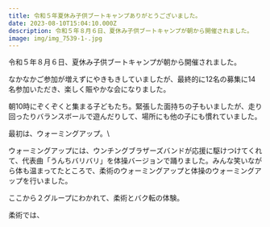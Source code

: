 ```yaml
---
title: 令和５年夏休み子供ブートキャンプありがとうございました。
date: 2023-08-10T15:04:10.000Z
description: 令和５年８月６日、夏休み子供ブートキャンプが朝から開催されました。
image: img/img_7539-1-.jpg
---
```

令和５年８月６日、夏休み子供ブートキャンプが朝から開催されました。



なかなかご参加が増えずにやきもきしていましたが、最終的に12名の募集に14名参加いただき、楽しく賑やかな会になりました。



朝10時にぞくぞくと集まる子どもたち。緊張した面持ちの子もいましたが、走り回ったりバランスボールで遊んだりして、場所にも他の子にも慣れていました。



最初は、ウォーミングアップ。\

ウォーミングアップには、ウンチングブラザーズバンドが応援に駆けつけてくれて、代表曲「うんちバリバリ」を体操バージョンで踊りました。みんな笑いながら体も温まってたところで、柔術のウォーミングアップと体操のウォーミングアップを行いました。



ここから２グループにわかれて、柔術とバク転の体験。



柔術では、